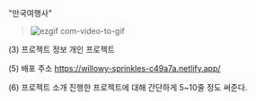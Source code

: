 


  "만국여행사"
  
> ![ezgif com-video-to-gif](https://user-images.githubusercontent.com/115339701/232424177-7bec7542-148f-41c4-8672-5f3f0be27e05.gif)




(3) 프로젝트 정보
  개인 프로젝트

(5) 배포 주소
  https://willowy-sprinkles-c49a7a.netlify.app/

(6) 프로젝트 소개
  진행한 프로젝트에 대해 간단하게 5~10줄 정도 써준다.


